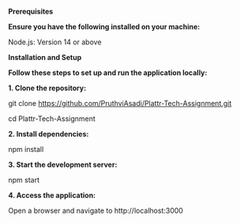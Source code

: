 **Prerequisites**

**Ensure you have the following installed on your machine:**

Node.js: Version 14 or above

**Installation and Setup**

**Follow these steps to set up and run the application locally:**

**1. Clone the repository:**

git clone https://github.com/PruthviAsadi/Plattr-Tech-Assignment.git

cd Plattr-Tech-Assignment

**2. Install dependencies:**

npm install

**3. Start the development server:**

npm start

**4. Access the application:**

Open a browser and navigate to http://localhost:3000